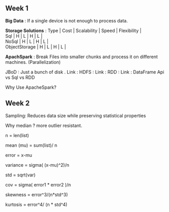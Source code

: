 ## **Week 1**


**Big Data** : If a single device is not enough to process data.

**Storage Solutions** :
  Type             | Cost | Scalability | Speed | Flexibility  | \
  Sql              | H    |      L      |  H    |    L         |     
  NoSql            | H    |      L      |  H    |    L         | \
  ObjectStorage    | H    |      L      |  H    |    L         | 
  
  **ApachSpark** : Break Files into smaller chunks and process it on different machines.  (Parallelization) 
  
JBoD : Just a bunch of disk . Link :
HDFS : Link :
RDD : Link :
DataFrame Api vs  Sql vs RDD

Why Use ApacheSpark?

## **Week 2**

Sampling: Reduces data size while preserving statistical properties

Why median ? more outlier resistant.

n = len(list)

mean (mu) = sum(list)/ n

error = x-mu

variance = sigma( (x-mu)^2)/n

std = sqrt(var)

cov = sigma( error1 * error2 )/n

skewness = error^3/(n*std^3)

kurtosis = error^4/ (n * std^4)
